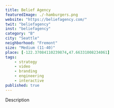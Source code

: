 ```yaml
---
title: Belief Agency
featuredImage: ./-hamburgers.png
website: "https://beliefagency.com/"
twit: "beliefagency"
inst: "beliefagency"
category: "B"
city: "Seattle"
neighborhood: "Fremont"
size: "Medium (11-40)"
place: [-122.37084110239874,47.66331008234061]
tags:
    - strategy
    - video
    - branding
    - engineering
    - interactive
published: true
---
```


Description
